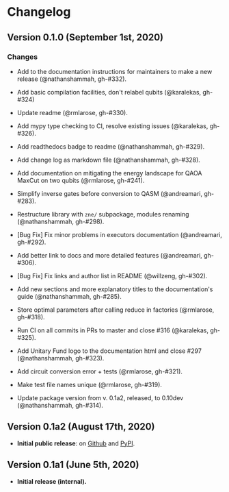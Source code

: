 # Changelog

[//]: # " ## Development 0.X.Ydev (Month DDth, YYYY)"
[//]: # " ## (Future) Version 0.1.1 (Date)"
[//]: # " ### Changes"
[//]: # " - **MAJOR FEATURE**: New integration."
[//]: # " - Improve something."
[//]: # " - [Bug Fix]"
[//]: # " - Fix the bug."

## Version 0.1.0 (September 1st, 2020)

### Changes

- Add to the documentation instructions for maintainers to make a new release (@nathanshammah, gh-#332).

- Add basic compilation facilities, don't relabel qubits (@karalekas, gh-#324)

- Update readme (@rmlarose, gh-#330).

- Add mypy type checking to CI, resolve existing issues (@karalekas, gh-#326).

- Add readthedocs badge to readme (@nathanshammah, gh-#329).

- Add change log as markdown file (@nathanshammah, gh-#328).

- Add documentation on mitigating the energy landscape for QAOA MaxCut on two qubits (@rmlarose, gh-#241).

- Simplify inverse gates before conversion to QASM (@andreamari, gh-#283).

- Restructure library with ``zne/`` subpackage, modules renaming (@nathanshammah, gh-#298).

- [Bug Fix] Fix minor problems in executors documentation (@andreamari, gh-#292).

- Add better link to docs and more detailed features (@andreamari, gh-#306).

- [Bug Fix] Fix links and author list in README (@willzeng, gh-#302).

- Add new sections and more explanatory titles to the documentation's guide (@nathanshammah, gh-#285).

- Store optimal parameters after calling reduce in factories (@rmlarose, gh-#318).

- Run CI on all commits in PRs to master and close #316 (@karalekas, gh-#325).

- Add Unitary Fund logo to the documentation html and close #297 (@nathanshammah, gh-#323).

- Add circuit conversion error + tests (@rmlarose, gh-#321).

- Make test file names unique (@rmlarose, gh-#319).

- Update package version from v. 0.1a2, released, to 0.10dev (@nathanshammah, gh-#314).


## Version 0.1a2 (August 17th, 2020)

- **Initial public release**: on [Github][Github] and [PyPI][PyPI].


## Version 0.1a1 (June 5th, 2020)

- **Initial release (internal).**

[Github]: https://github.com/unitaryfund/mitiq
[PyPI]: https://pypi.org/project/mitiq/0.1a2/
